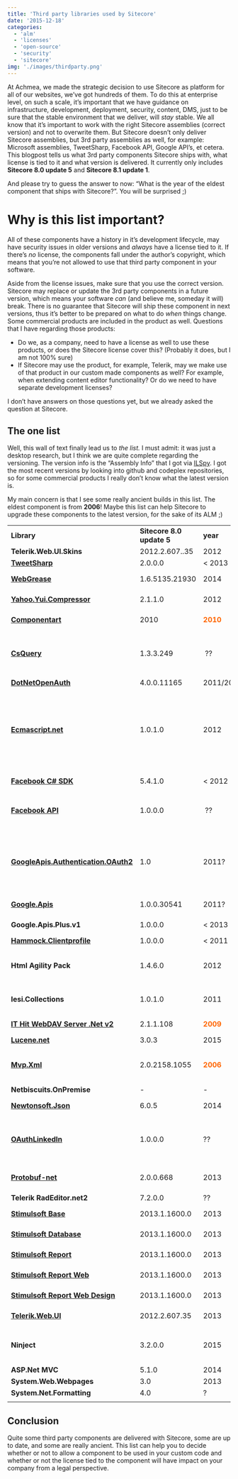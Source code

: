 ```yaml
---
title: 'Third party libraries used by Sitecore'
date: '2015-12-18'
categories:
  - 'alm'
  - 'licenses'
  - 'open-source'
  - 'security'
  - 'sitecore'
img: './images/thirdparty.png'
---
```


At Achmea, we made the strategic decision to use Sitecore as platform for all of our websites, we’ve got hundreds of them. To do this at enterprise level, on such a scale, it’s important that we have guidance on infrastructure, development, deployment, security, content, DMS, just to be sure that the stable environment that we deliver, will _stay_ stable. We all know that it’s important to work with the right Sitecore assemblies (correct version) and not to overwrite them. But Sitecore doesn’t only deliver Sitecore assemblies, but 3rd party assemblies as well, for example: Microsoft assemblies, TweetSharp, Facebook API, Google API’s, et cetera. This blogpost tells us what 3rd party components Sitecore ships with, what license is tied to it and what version is delivered. It currently only includes **Sitecore 8.0 update 5** and **Sitecore 8.1 update 1**.

And please try to guess the answer to now: “What is the year of the eldest component that ships with Sitecore?”. You will be surprised ;)

# Why is this list important?

All of these components have a history in it’s development lifecycle, may have security issues in older versions and _always_ have a license tied to it. If there’s _no_ license, the components fall under the author’s copyright, which means that you’re not allowed to use that third party component in your software.

Aside from the license issues, make sure that you use the correct version. Sitecore may replace or update the 3rd party components in a future version, which means your software _can_ (and believe me, someday it will) break. There is no guarantee that Sitecore will ship these component in next versions, thus it’s better to be prepared on what to do _when_ things change. Some commercial products are included in the product as well. Questions that I have regarding those products:

- Do we, as a company, need to have a license as well to use these products, or does the Sitecore license cover this? (Probably it does, but I am not 100% sure)
- If Sitecore may use the product, for example, Telerik, may we make use of that product in our custom made components as well? For example, when extending content editor functionality? Or do we need to have separate development licenses?

I don’t have answers on those questions yet, but we already asked the question at Sitecore.

## The one list

Well, this wall of text finally lead us to _the list._ I must admit: it was just a desktop research, but I think we are quite complete regarding the versioning. The version info is the “Assembly Info” that I got via [ILSpy](http://ilspy.net/). I got the most recent versions by looking into github and codeplex repositories, so for some commercial products I really don’t know what the latest version is.

My main concern is that I see some really ancient builds in this list. The eldest component is from **2006**! Maybe this list can help Sitecore to upgrade these components to the latest version, for the sake of its ALM ;)



<table width="760"><tbody><tr><td width="174"><strong>Library</strong></td><td width="96"><strong>Sitecore 8.0 update 5</strong></td><td width="60"><strong>year</strong></td><td width="72"><strong>Sitecore 8.1 update 1</strong></td><td width="42"><strong>year</strong></td><td width="78"><strong>Current version</strong></td><td width="42"><strong>year</strong></td><td width="66"><strong>License type</strong></td><td colspan="2" width="131"><strong>&nbsp;</strong></td></tr><tr><td width="174"><strong>Telerik.Web.UI.Skins</strong></td><td width="96">2012.2.607..35</td><td width="60">2012</td><td width="72">2015.1.401.45</td><td width="42"></td><td width="78">??</td><td width="42">2015</td><td colspan="2" width="93">License?</td><td width="104">Telerik UI lib</td></tr><tr><td width="174"><strong><a href="https://github.com/danielcrenna/tweetsharp">TweetSharp</a></strong></td><td width="96">2.0.0.0</td><td width="60">&lt; 2013</td><td width="72">2.0.0.0</td><td width="42"></td><td width="78">3.0.0.1</td><td width="42">2015</td><td colspan="2" width="93"><a href="https://github.com/danielcrenna/tweetsharp/blob/master/LICENSE.md">??</a></td><td width="104">Twitter library</td></tr><tr><td width="174"><strong><a href="https://www.nuget.org/packages/WebGrease/">WebGrease</a></strong></td><td width="96">1.6.5135.21930</td><td width="60">2014</td><td width="72">1.6.5135.21930</td><td width="42"></td><td width="78">1.6</td><td width="42">2014</td><td colspan="2" width="93"><a href="http://www.microsoft.com/web/webpi/eula/aspnetcomponent_rtw_enu.htm">??</a></td><td width="104">&nbsp;Optimizing javascript</td></tr><tr><td width="174"><strong><a href="http://yui.github.io/yuicompressor/">Yahoo.Yui.Compressor</a></strong></td><td width="96">2.1.1.0</td><td width="60">2012</td><td width="72">2.1.1.0</td><td width="42"></td><td width="78">2.7</td><td width="42">2014</td><td colspan="2" width="93"><a href="http://opensource.org/licenses/bsd-license.php">BSD-2</a></td><td width="104">Compression library</td></tr><tr><td width="174"><strong><a href="http://www.componentart.com/products/aspnetajax/">Componentart</a></strong></td><td width="96">2010</td><td width="60"><strong><span style="color: #ff6600;">2010</span></strong></td><td width="72">2010</td><td width="42"></td><td width="78">2012</td><td width="42">2012</td><td colspan="2" width="93">??</td><td width="104">Visualization controls</td></tr><tr><td width="174"><strong><a href="https://github.com/jamietre/CsQuery/">CsQuery</a></strong></td><td width="96">1.3.3.249</td><td width="60">&nbsp;??</td><td width="72">1.3.3.249</td><td width="42">&nbsp;??</td><td width="78">1.3.5.200</td><td width="42"></td><td colspan="2" width="93"><a href="https://github.com/jamietre/CsQuery/blob/master/LICENSE.txt">MIT</a></td><td width="104">CsQuery is a CSS selector engine and jQuery port for .NET 4 and C#.</td></tr><tr><td width="174"><strong><a href="http://dotnetopenauth.net/">DotNetOpenAuth</a></strong></td><td width="96">4.0.0.11165</td><td width="60">2011/2012</td><td width="72">4.0.0.11165</td><td width="42"></td><td width="78">4.3</td><td width="42">2013</td><td colspan="2" width="93"><a href="https://github.com/DotNetOpenAuth/DotNetOpenAuth/blob/develop/LICENSE.txt">Ms-Pl</a></td><td width="104"></td></tr><tr><td width="174"><strong><a href="https://code.google.com/p/ecmascript-net/">Ecmascript.net</a></strong></td><td width="96">1.0.1.0</td><td width="60">2012</td><td width="72">1.0.1.0</td><td width="42"></td><td width="78">1.0.1</td><td width="42">2012</td><td colspan="2" width="93"><a href="http://www.mozilla.org/MPL/">MPL 1.1 (Mozilla Public License)</a></td><td width="104">EcmaScript.NET is an open-source implementation of EcmaScript based on Rhino (JavaScript for Java) written entirely in C#.</td></tr><tr><td width="174"><strong><a href="https://github.com/facebook-csharp-sdk">Facebook C# SDK</a></strong></td><td width="96">5.4.1.0</td><td width="60">&lt; 2012</td><td width="72">5.4.1.0</td><td width="42"></td><td width="78">6.0.10</td><td width="42">&nbsp;&lt;2012</td><td colspan="2" width="93"><a href="http://www.apache.org/licenses/LICENSE-2.0">Apache License</a></td><td width="104">Facebook API</td></tr><tr><td width="174"><strong><a href="https://facebookapi.codeplex.com/">Facebook API</a></strong></td><td width="96">1.0.0.0</td><td width="60">&nbsp;??</td><td width="72">1.0.0.0</td><td width="42"></td><td width="78">??</td><td width="42">??</td><td colspan="2" width="93"><a href="https://facebookapi.codeplex.com/license">Ms-Pl (Microsoft Public License)</a></td><td width="104">Facebook API – not sure about the source…</td></tr><tr><td width="174"><strong><a href="https://developers.google.com/api-client-library/dotnet/">GoogleApis.Authentication.OAuth2</a></strong></td><td width="96">1.0</td><td width="60">2011?</td><td width="72">1.0</td><td width="42"></td><td width="78">1.9.3</td><td width="42">2015</td><td colspan="2" width="93"><a href="http://www.apache.org/licenses/LICENSE-2.0">Apache 2.0</a></td><td width="104">Google OAuth2 library. Very ancient library. <a href="http://stackoverflow.com/questions/20307484/google-drive-compile-warnings-with-1-6-beta">Stackoverflow post</a>: “class not supported anymore”</td></tr><tr><td width="174"><strong><a href="https://www.nuget.org/packages/Google.Apis/">Google.Apis</a></strong></td><td width="96">1.0.0.30541</td><td width="60">2011?</td><td width="72">1.0</td><td width="42"></td><td width="78">1.9.3</td><td width="42">2015</td><td colspan="2" width="93"><a href="http://www.apache.org/licenses/LICENSE-2.0">Apache 2.0</a></td><td width="104">Google API library</td></tr><tr><td width="174"><strong>Google.Apis.Plus.v1</strong></td><td width="96">1.0.0.0</td><td width="60">&lt; 2013</td><td width="72">1.0</td><td width="42"></td><td width="78">1.9.2</td><td width="42">2015</td><td colspan="2" width="93">Apache 2.0</td><td width="104">Google plus library</td></tr><tr><td width="174"><strong><a href="https://www.nuget.org/packages/Hammock">Hammock.Clientprofile</a></strong></td><td width="96">1.0.0.0</td><td width="60">&lt; 2011</td><td width="72">1.0</td><td width="42"></td><td width="78">1.3.1</td><td width="42">2013</td><td colspan="2" width="93"><a href="https://github.com/danielcrenna/hammock/blob/master/LICENSE.md">MIT</a></td><td width="104">Rest Wrapper</td></tr><tr><td width="174"><strong>Html Agility Pack</strong></td><td width="96">1.4.6.0</td><td width="60">2012</td><td width="72">1.4.6.0</td><td width="42"></td><td width="78">1.4.9</td><td width="42">2014</td><td colspan="2" width="93"><a href="http://htmlagilitypack.codeplex.com/license">Ms-Pl</a></td><td width="104">HTML Parser that builds a read/write DOM.</td></tr><tr><td width="174"><strong>Iesi.Collections</strong></td><td width="96">1.0.1.0</td><td width="60">2011</td><td width="72">1.0.1.0</td><td width="42"></td><td width="78">4.0.1.400</td><td width="42">2013</td><td colspan="2" width="93">No license</td><td width="104">Enhanced collectrions for .net</td></tr><tr><td width="174"><strong><a href="http://www.webdavsystem.com/server/download/release_history/">IT Hit WebDAV Server .Net v2</a></strong></td><td width="96">2.1.1.108</td><td width="60"><span style="color: #ff6600;"><strong>2009</strong></span></td><td width="72">2.1.1.108</td><td width="42"></td><td width="78">V4.0.2416</td><td width="42">2015</td><td colspan="2" width="93"><a href="http://www.webdavsystem.com/media/1153/license_agreement.rtf">Found here</a></td><td width="104">webdav server engine for net</td></tr><tr><td width="174"><strong><a href="https://lucenenet.apache.org/">Lucene.net</a></strong></td><td width="96">3.0.3</td><td width="60">2015</td><td width="72">3.0.3</td><td width="42"></td><td width="78">3.0.3</td><td width="42">2015</td><td colspan="2" width="93"><a href="http://www.apache.org/licenses/LICENSE-2.0">Apache 2</a></td><td width="104">&nbsp;Search</td></tr><tr><td width="174"><strong><a href="https://mvpxml.codeplex.com/">Mvp.Xml</a></strong></td><td width="96">2.0.2158.1055</td><td width="60"><span style="color: #ff6600;"><strong>2006</strong></span></td><td width="72">2.0.2158.1055</td><td width="42"></td><td width="78">2.3</td><td width="42"><span style="color: #ff6600;">2007</span></td><td colspan="2" width="93"><a href="https://mvpxml.codeplex.com/license">BSD License</a></td><td width="104">From the time before the dinosaurs even didn't exist</td></tr><tr><td width="174"><strong>Netbiscuits.OnPremise</strong></td><td width="96">-</td><td width="60">-</td><td width="72">1.1.0.0</td><td width="42"></td><td width="78">??</td><td width="42"></td><td colspan="2" width="93"></td><td width="104"></td></tr><tr><td width="174"><strong><a href="http://www.newtonsoft.com/json">Newtonsoft.Json</a></strong></td><td width="96">6.0.5</td><td width="60">2014</td><td width="72">6.0.8.18111</td><td width="42">2014</td><td width="78">7.0.1</td><td width="42">2015</td><td colspan="2" width="93"><a href="https://github.com/JamesNK/Newtonsoft.Json/blob/master/LICENSE.md">MIT</a></td><td width="104">JSON (de)serializer</td></tr><tr><td width="174"><strong><a href="https://github.com/fyasar/LinkedIn-Windows-Client/tree/master/InWFExample/oAuthExt">OAuthLinkedIn</a></strong></td><td width="96">1.0.0.0</td><td width="60">??</td><td width="72">1.0.0.0</td><td width="42">??</td><td width="78">??</td><td width="42">??</td><td colspan="2" width="93">??</td><td width="104">Looks like it’s taken from a github source, can’t find the original source</td></tr><tr><td width="174"><strong><a href="https://github.com/mgravell/protobuf-net">Protobuf-net</a></strong></td><td width="96">2.0.0.668</td><td width="60">2013</td><td width="72">2.0.0.668</td><td width="42">2013</td><td width="78">2.0.0.668</td><td width="42">2013</td><td colspan="2" width="93"><a href="http://www.apache.org/licenses/LICENSE-2.0">Apache 2</a></td><td width="104">Protocol Buffers library for idiomatic .NET</td></tr><tr><td width="174"><strong>Telerik RadEditor.net2</strong></td><td width="96">7.2.0.0</td><td width="60">??</td><td width="72">7.2.0.0</td><td width="42">??</td><td width="78">??</td><td width="42">??</td><td colspan="2" width="93">??</td><td width="104"></td></tr><tr><td width="174"><strong><a href="https://www.stimulsoft.com/en/products/">Stimulsoft Base</a></strong></td><td width="96">2013.1.1600.0</td><td width="60">2013</td><td width="72">2013.1.1600.0</td><td width="42">2013</td><td width="78">2015.3</td><td width="42">2015</td><td colspan="2" width="93"><a href="https://www.stimulsoft.com/en/licensing">License</a></td><td width="104">Reporting technology</td></tr><tr><td width="174"><strong><a href="https://www.stimulsoft.com/en/downloads/database-packs">Stimulsoft Database</a></strong></td><td width="96">2013.1.1600.0</td><td width="60">2013</td><td width="72">2013.1.1600.0</td><td width="42">2013</td><td width="78">2015.3</td><td width="42">2015</td><td colspan="2" width="93"><a href="https://www.stimulsoft.com/en/licensing">License</a></td><td width="104">Database helper</td></tr><tr><td width="174"><strong><a href="https://www.stimulsoft.com/en/products/">Stimulsoft Report</a></strong></td><td width="96">2013.1.1600.0</td><td width="60">2013</td><td width="72">2013.1.1600.0</td><td width="42">2013</td><td width="78">2015.3</td><td width="42">2015</td><td colspan="2" width="93"><a href="https://www.stimulsoft.com/en/licensing">License</a></td><td width="104">Reporting technology</td></tr><tr><td width="174"><strong><a href="https://www.stimulsoft.com/en/products/">Stimulsoft Report Web</a></strong></td><td width="96">2013.1.1600.0</td><td width="60">2013</td><td width="72">2013.1.1600.0</td><td width="42">2013</td><td width="78">2015.3</td><td width="42">2015</td><td colspan="2" width="93"><a href="https://www.stimulsoft.com/en/licensing">License</a></td><td width="104">Reporting technology</td></tr><tr><td width="174"><strong><a href="https://www.stimulsoft.com/en/products/">Stimulsoft Report Web Design</a></strong></td><td width="96">2013.1.1600.0</td><td width="60">2013</td><td width="72">2013.1.1600.0</td><td width="42">2013</td><td width="78">2015.3</td><td width="42">2015</td><td colspan="2" width="93"><a href="https://www.stimulsoft.com/en/licensing">License</a></td><td width="104">Reporting technology</td></tr><tr><td width="174"><strong><a href="http://www.telerik.com/products/aspnet-ajax.aspx">Telerik.Web.UI</a></strong></td><td width="96">2012.2.607.35</td><td width="60">2013</td><td width="72">2015.1.401.45</td><td width="42"></td><td width="78">2015</td><td width="42">2015</td><td colspan="2" width="93">??</td><td width="104">Reporting technology</td></tr><tr><td width="174"><strong>Ninject</strong></td><td width="96">3.2.0.0</td><td width="60">2015</td><td width="72">3.2.0.0</td><td width="42">2015</td><td width="78">3.2</td><td width="42">2015</td><td colspan="2" width="93"><a href="https://github.com/ninject/Ninject/blob/master/LICENSE.txt">Ms-Pl</a></td><td width="104">Lightweight dependency injection for .NET</td></tr><tr><td width="174"><strong>ASP.Net MVC</strong></td><td width="96">5.1.0</td><td width="60">2014</td><td width="72">5.2.3</td><td width="42">2015</td><td width="78">5.2.3</td><td width="42">2015</td><td colspan="2" width="93"></td><td width="104"></td></tr><tr><td width="174"><strong>System.Web.Webpages</strong></td><td width="96">3.0</td><td width="60">2013</td><td width="72">3.0</td><td width="42">2013</td><td width="78">3.2.3</td><td width="42">2015</td><td colspan="2" width="93"></td><td width="104"></td></tr><tr><td width="174"><strong>System.Net.Formatting</strong></td><td width="96">4.0</td><td width="60">?</td><td width="72">5.2.3</td><td width="42">2015</td><td width="78">5.2.3</td><td width="42">2015</td><td colspan="2" width="93"></td><td width="104"></td></tr><tr><td width="208"></td><td width="100"></td><td width="75"></td><td width="100"></td><td width="42"></td><td width="69"></td><td width="42"></td><td width="66"></td><td width="4"></td><td width="93"></td></tr></tbody></table>

## Conclusion

Quite some third party components are delivered with Sitecore, some are up to date, and some are really ancient. This list can help you to decide whether or not to allow a component to be used in your custom code and whether or not the license tied to the component will have impact on your company from a legal perspective.
